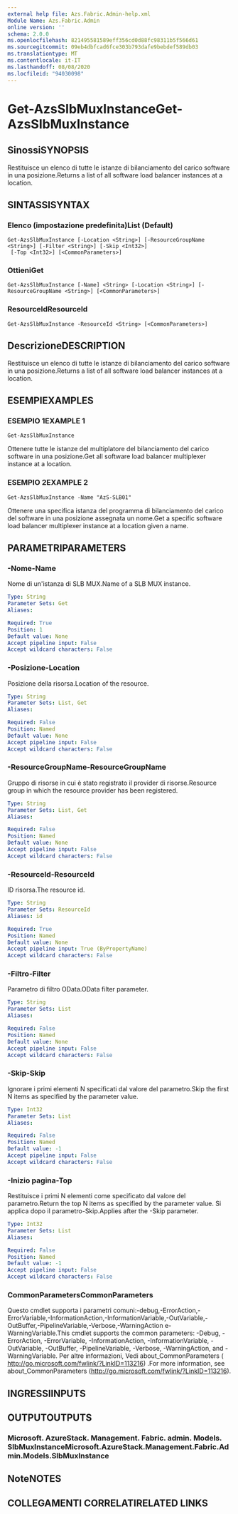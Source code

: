 ```yaml
---
external help file: Azs.Fabric.Admin-help.xml
Module Name: Azs.Fabric.Admin
online version: ''
schema: 2.0.0
ms.openlocfilehash: 821495581589eff356cd0d88fc98311b5f566d61
ms.sourcegitcommit: 09eb4dbfcad6fce303b793dafe9bebdef589db03
ms.translationtype: MT
ms.contentlocale: it-IT
ms.lasthandoff: 08/08/2020
ms.locfileid: "94030098"
---
```

# <span data-ttu-id="5c3c7-101">Get-AzsSlbMuxInstance</span><span class="sxs-lookup"><span data-stu-id="5c3c7-101">Get-AzsSlbMuxInstance</span></span>

## <span data-ttu-id="5c3c7-102">Sinossi</span><span class="sxs-lookup"><span data-stu-id="5c3c7-102">SYNOPSIS</span></span>
<span data-ttu-id="5c3c7-103">Restituisce un elenco di tutte le istanze di bilanciamento del carico software in una posizione.</span><span class="sxs-lookup"><span data-stu-id="5c3c7-103">Returns a list of all software load balancer instances at a location.</span></span>

## <span data-ttu-id="5c3c7-104">SINTASSI</span><span class="sxs-lookup"><span data-stu-id="5c3c7-104">SYNTAX</span></span>

### <span data-ttu-id="5c3c7-105">Elenco (impostazione predefinita)</span><span class="sxs-lookup"><span data-stu-id="5c3c7-105">List (Default)</span></span>
```
Get-AzsSlbMuxInstance [-Location <String>] [-ResourceGroupName <String>] [-Filter <String>] [-Skip <Int32>]
 [-Top <Int32>] [<CommonParameters>]
```

### <span data-ttu-id="5c3c7-106">Ottieni</span><span class="sxs-lookup"><span data-stu-id="5c3c7-106">Get</span></span>
```
Get-AzsSlbMuxInstance [-Name] <String> [-Location <String>] [-ResourceGroupName <String>] [<CommonParameters>]
```

### <span data-ttu-id="5c3c7-107">ResourceId</span><span class="sxs-lookup"><span data-stu-id="5c3c7-107">ResourceId</span></span>
```
Get-AzsSlbMuxInstance -ResourceId <String> [<CommonParameters>]
```

## <span data-ttu-id="5c3c7-108">Descrizione</span><span class="sxs-lookup"><span data-stu-id="5c3c7-108">DESCRIPTION</span></span>
<span data-ttu-id="5c3c7-109">Restituisce un elenco di tutte le istanze di bilanciamento del carico software in una posizione.</span><span class="sxs-lookup"><span data-stu-id="5c3c7-109">Returns a list of all software load balancer instances at a location.</span></span>

## <span data-ttu-id="5c3c7-110">ESEMPI</span><span class="sxs-lookup"><span data-stu-id="5c3c7-110">EXAMPLES</span></span>

### <span data-ttu-id="5c3c7-111">ESEMPIO 1</span><span class="sxs-lookup"><span data-stu-id="5c3c7-111">EXAMPLE 1</span></span>
```
Get-AzsSlbMuxInstance
```

<span data-ttu-id="5c3c7-112">Ottenere tutte le istanze del multiplatore del bilanciamento del carico software in una posizione.</span><span class="sxs-lookup"><span data-stu-id="5c3c7-112">Get all software load balancer multiplexer instance at a location.</span></span>

### <span data-ttu-id="5c3c7-113">ESEMPIO 2</span><span class="sxs-lookup"><span data-stu-id="5c3c7-113">EXAMPLE 2</span></span>
```
Get-AzsSlbMuxInstance -Name "AzS-SLB01"
```

<span data-ttu-id="5c3c7-114">Ottenere una specifica istanza del programma di bilanciamento del carico del software in una posizione assegnata un nome.</span><span class="sxs-lookup"><span data-stu-id="5c3c7-114">Get a specific software load balancer multiplexer instance at a location given a name.</span></span>

## <span data-ttu-id="5c3c7-115">PARAMETRI</span><span class="sxs-lookup"><span data-stu-id="5c3c7-115">PARAMETERS</span></span>

### <span data-ttu-id="5c3c7-116">-Nome</span><span class="sxs-lookup"><span data-stu-id="5c3c7-116">-Name</span></span>
<span data-ttu-id="5c3c7-117">Nome di un'istanza di SLB MUX.</span><span class="sxs-lookup"><span data-stu-id="5c3c7-117">Name of a SLB MUX instance.</span></span>

```yaml
Type: String
Parameter Sets: Get
Aliases:

Required: True
Position: 1
Default value: None
Accept pipeline input: False
Accept wildcard characters: False
```

### <span data-ttu-id="5c3c7-118">-Posizione</span><span class="sxs-lookup"><span data-stu-id="5c3c7-118">-Location</span></span>
<span data-ttu-id="5c3c7-119">Posizione della risorsa.</span><span class="sxs-lookup"><span data-stu-id="5c3c7-119">Location of the resource.</span></span>

```yaml
Type: String
Parameter Sets: List, Get
Aliases:

Required: False
Position: Named
Default value: None
Accept pipeline input: False
Accept wildcard characters: False
```

### <span data-ttu-id="5c3c7-120">-ResourceGroupName</span><span class="sxs-lookup"><span data-stu-id="5c3c7-120">-ResourceGroupName</span></span>
<span data-ttu-id="5c3c7-121">Gruppo di risorse in cui è stato registrato il provider di risorse.</span><span class="sxs-lookup"><span data-stu-id="5c3c7-121">Resource group in which the resource provider has been registered.</span></span>

```yaml
Type: String
Parameter Sets: List, Get
Aliases:

Required: False
Position: Named
Default value: None
Accept pipeline input: False
Accept wildcard characters: False
```

### <span data-ttu-id="5c3c7-122">-ResourceId</span><span class="sxs-lookup"><span data-stu-id="5c3c7-122">-ResourceId</span></span>
<span data-ttu-id="5c3c7-123">ID risorsa.</span><span class="sxs-lookup"><span data-stu-id="5c3c7-123">The resource id.</span></span>

```yaml
Type: String
Parameter Sets: ResourceId
Aliases: id

Required: True
Position: Named
Default value: None
Accept pipeline input: True (ByPropertyName)
Accept wildcard characters: False
```

### <span data-ttu-id="5c3c7-124">-Filtro</span><span class="sxs-lookup"><span data-stu-id="5c3c7-124">-Filter</span></span>
<span data-ttu-id="5c3c7-125">Parametro di filtro OData.</span><span class="sxs-lookup"><span data-stu-id="5c3c7-125">OData filter parameter.</span></span>

```yaml
Type: String
Parameter Sets: List
Aliases:

Required: False
Position: Named
Default value: None
Accept pipeline input: False
Accept wildcard characters: False
```

### <span data-ttu-id="5c3c7-126">-Skip</span><span class="sxs-lookup"><span data-stu-id="5c3c7-126">-Skip</span></span>
<span data-ttu-id="5c3c7-127">Ignorare i primi elementi N specificati dal valore del parametro.</span><span class="sxs-lookup"><span data-stu-id="5c3c7-127">Skip the first N items as specified by the parameter value.</span></span>

```yaml
Type: Int32
Parameter Sets: List
Aliases:

Required: False
Position: Named
Default value: -1
Accept pipeline input: False
Accept wildcard characters: False
```

### <span data-ttu-id="5c3c7-128">-Inizio pagina</span><span class="sxs-lookup"><span data-stu-id="5c3c7-128">-Top</span></span>
<span data-ttu-id="5c3c7-129">Restituisce i primi N elementi come specificato dal valore del parametro.</span><span class="sxs-lookup"><span data-stu-id="5c3c7-129">Return the top N items as specified by the parameter value.</span></span>
<span data-ttu-id="5c3c7-130">Si applica dopo il parametro-Skip.</span><span class="sxs-lookup"><span data-stu-id="5c3c7-130">Applies after the -Skip parameter.</span></span>

```yaml
Type: Int32
Parameter Sets: List
Aliases:

Required: False
Position: Named
Default value: -1
Accept pipeline input: False
Accept wildcard characters: False
```

### <span data-ttu-id="5c3c7-131">CommonParameters</span><span class="sxs-lookup"><span data-stu-id="5c3c7-131">CommonParameters</span></span>
<span data-ttu-id="5c3c7-132">Questo cmdlet supporta i parametri comuni:-debug,-ErrorAction,-ErrorVariable,-InformationAction,-InformationVariable,-OutVariable,-OutBuffer,-PipelineVariable,-Verbose,-WarningAction e-WarningVariable.</span><span class="sxs-lookup"><span data-stu-id="5c3c7-132">This cmdlet supports the common parameters: -Debug, -ErrorAction, -ErrorVariable, -InformationAction, -InformationVariable, -OutVariable, -OutBuffer, -PipelineVariable, -Verbose, -WarningAction, and -WarningVariable.</span></span> <span data-ttu-id="5c3c7-133">Per altre informazioni, Vedi about_CommonParameters ( http://go.microsoft.com/fwlink/?LinkID=113216) .</span><span class="sxs-lookup"><span data-stu-id="5c3c7-133">For more information, see about_CommonParameters (http://go.microsoft.com/fwlink/?LinkID=113216).</span></span>

## <span data-ttu-id="5c3c7-134">INGRESSI</span><span class="sxs-lookup"><span data-stu-id="5c3c7-134">INPUTS</span></span>

## <span data-ttu-id="5c3c7-135">OUTPUT</span><span class="sxs-lookup"><span data-stu-id="5c3c7-135">OUTPUTS</span></span>

### <span data-ttu-id="5c3c7-136">Microsoft. AzureStack. Management. Fabric. admin. Models. SlbMuxInstance</span><span class="sxs-lookup"><span data-stu-id="5c3c7-136">Microsoft.AzureStack.Management.Fabric.Admin.Models.SlbMuxInstance</span></span>

## <span data-ttu-id="5c3c7-137">Note</span><span class="sxs-lookup"><span data-stu-id="5c3c7-137">NOTES</span></span>

## <span data-ttu-id="5c3c7-138">COLLEGAMENTI CORRELATI</span><span class="sxs-lookup"><span data-stu-id="5c3c7-138">RELATED LINKS</span></span>
